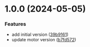 # 1.0.0 (2024-05-05)


### Features

* add initial version ([39b9161](https://github.com/xoanmm-org/example-snyk/commit/39b91619e2c43f779b9d0d73b3f99418e4cfd86b))
* update motor version ([b7fd572](https://github.com/xoanmm-org/example-snyk/commit/b7fd5720698d9eeff7e3b458061fc4e80134490f))
